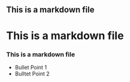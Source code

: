 ## This is a markdown file

# This is a markdown file

### This is a markdown file

* Bullet Point 1
* Bulltet Point 2
